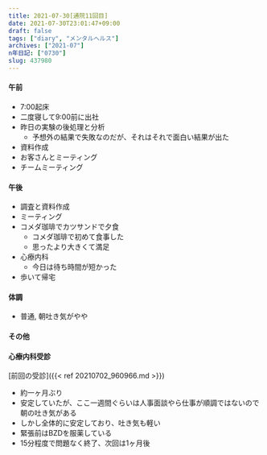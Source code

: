 ```yaml
---
title: 2021-07-30[通院11回目]
date: 2021-07-30T23:01:47+09:00
draft: false
tags: ["diary", "メンタルヘルス"]
archives: ["2021-07"]
n年日記: ["0730"]
slug: 437980
---
```

#### 午前
- 7:00起床
- 二度寝して9:00前に出社
- 昨日の実験の後処理と分析
  - 予想外の結果で失敗なのだが、それはそれで面白い結果が出た
- 資料作成
- お客さんとミーティング
- チームミーティング
#### 午後
- 調査と資料作成
- ミーティング
- コメダ珈琲でカツサンドで夕食
  - コメダ珈琲で初めて食事した
  - 思ったより大きくて満足
- 心療内科
  - 今日は待ち時間が短かった
- 歩いて帰宅
#### 体調
- 普通, 朝吐き気がやや
#### その他
#### 心療内科受診
[前回の受診]({{< ref 20210702_960966.md >}})  
- 約一ヶ月ぶり
- 安定していたが、ここ一週間ぐらいは人事面談やら仕事が順調ではないので朝の吐き気がある
- しかし全体的に安定しており、吐き気も軽い
- 緊張前はBZDを服薬している
- 15分程度で問題なく終了、次回は1ヶ月後